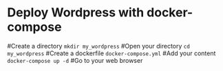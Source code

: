 # Deploy Wordpress with docker-compose
#Create a directory
```mkdir my_wordpress```
#Open your directory
```cd my_wordpress```
#Create a dockerfile
```docker-compose.yml```
#Add your content
```docker-compose up -d```
#Go to your web browser
